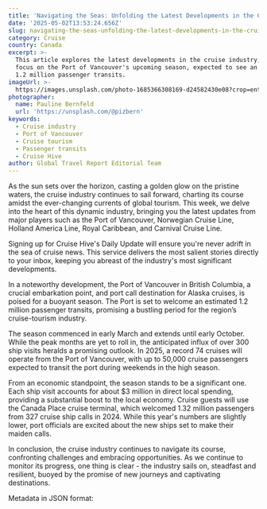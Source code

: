 ```yaml
---
title: 'Navigating the Seas: Unfolding the Latest Developments in the Cruise Industry'
date: '2025-05-02T13:53:24.656Z'
slug: navigating-the-seas-unfolding-the-latest-developments-in-the-cruise-industry
category: Cruise
country: Canada
excerpt: >-
  This article explores the latest developments in the cruise industry, with a
  focus on the Port of Vancouver's upcoming season, expected to see an estimated
  1.2 million passenger transits.
imageUrl: >-
  https://images.unsplash.com/photo-1685366308169-d24582430e08?crop=entropy&cs=tinysrgb&fit=max&fm=jpg&ixid=M3w3Mzk5OTB8MHwxfHNlYXJjaHwxfHxDcnVpc2UlMjBpbmR1c3RyeXxlbnwwfDB8fHwxNzQ2Mjc1ODAwfDA&ixlib=rb-4.0.3&q=80&w=1080
photographer:
  name: Pauline Bernfeld
  url: 'https://unsplash.com/@pizbern'
keywords:
  - Cruise industry
  - Port of Vancouver
  - Cruise tourism
  - Passenger transits
  - Cruise Hive
author: Global Travel Report Editorial Team
---
```

As the sun sets over the horizon, casting a golden glow on the pristine waters, the cruise industry continues to sail forward, charting its course amidst the ever-changing currents of global tourism. This week, we delve into the heart of this dynamic industry, bringing you the latest updates from major players such as the Port of Vancouver, Norwegian Cruise Line, Holland America Line, Royal Caribbean, and Carnival Cruise Line. 

Signing up for Cruise Hive's Daily Update will ensure you're never adrift in the sea of cruise news. This service delivers the most salient stories directly to your inbox, keeping you abreast of the industry's most significant developments. 

In a noteworthy development, the Port of Vancouver in British Columbia, a crucial embarkation point, and port call destination for Alaska cruises, is poised for a buoyant season. The Port is set to welcome an estimated 1.2 million passenger transits, promising a bustling period for the region’s cruise-tourism industry. 

The season commenced in early March and extends until early October. While the peak months are yet to roll in, the anticipated influx of over 300 ship visits heralds a promising outlook. In 2025, a record 74 cruises will operate from the Port of Vancouver, with up to 50,000 cruise passengers expected to transit the port during weekends in the high season. 

From an economic standpoint, the season stands to be a significant one. Each ship visit accounts for about $3 million in direct local spending, providing a substantial boost to the local economy. Cruise guests will use the Canada Place cruise terminal, which welcomed 1.32 million passengers from 327 cruise ship calls in 2024. While this year's numbers are slightly lower, port officials are excited about the new ships set to make their maiden calls.

In conclusion, the cruise industry continues to navigate its course, confronting challenges and embracing opportunities. As we continue to monitor its progress, one thing is clear - the industry sails on, steadfast and resilient, buoyed by the promise of new journeys and captivating destinations.

Metadata in JSON format:
